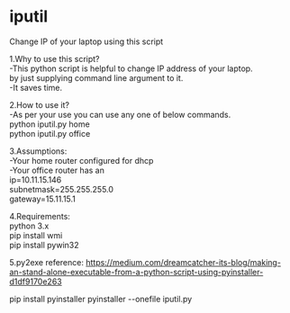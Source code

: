 # iputil
Change IP of your laptop using this script<br/>

1.Why to use this script?<br/>
-This python script is helpful to change IP address of your laptop.<br/> 
by just supplying command line argument to it.<br/>
-It saves time.<br/>

2.How to use it?<br/>
-As per your use you can use any one of below commands.<br/>
python iputil.py home<br/>
python iputil.py office<br/>

3.Assumptions:<br/>
-Your home router configured for dhcp<br/>
-Your office router has an<br/>
ip=10.11.15.146<br/>
subnetmask=255.255.255.0<br/>
gateway=15.11.15.1<br/>

4.Requirements:<br/>
python 3.x<br/>
pip install wmi<br/>
pip install pywin32<br/>

5.py2exe
reference: https://medium.com/dreamcatcher-its-blog/making-an-stand-alone-executable-from-a-python-script-using-pyinstaller-d1df9170e263

pip install pyinstaller
pyinstaller --onefile iputil.py

